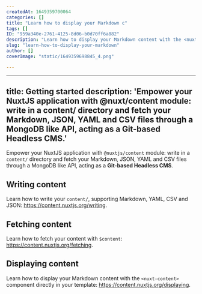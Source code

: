 ```yaml
---
createdAt: 1649359700064
categories: []
title: "Learn how to display your Markdown c"
tags: []
ID: "959a340e-2761-4125-8d06-b0d70ff6a882"
description: "Learn how to display your Markdown content with the <nuxt-content> component directly in your template: https://content.nuxtjs.org/displaying."
slug: "learn-how-to-display-your-markdown"
author: []
coverImage: "static/1649359698845_4.png"

---
```

---
title: Getting started
description: 'Empower your NuxtJS application with @nuxt/content module: write in a content/ directory and fetch your Markdown, JSON, YAML and CSV files through a MongoDB like API, acting as a Git-based Headless CMS.'
---

Empower your NuxtJS application with `@nuxtjs/content` module: write in a `content/` directory and fetch your Markdown, JSON, YAML and CSV files through a MongoDB like API, acting as a **Git-based Headless CMS**.

## Writing content

Learn how to write your `content/`, supporting Markdown, YAML, CSV and JSON: https://content.nuxtjs.org/writing.

## Fetching content

Learn how to fetch your content with `$content`: https://content.nuxtjs.org/fetching.

## Displaying content

Learn how to display your Markdown content with the `<nuxt-content>` component directly in your template: https://content.nuxtjs.org/displaying.
